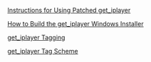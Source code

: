 [Instructions for Using Patched get_iplayer](https://github.com/dinkypumpkin/get_iplayer/wiki/instructions)

[How to Build the get_iplayer Windows Installer](https://github.com/dinkypumpkin/get_iplayer/wiki/installer)

[get_iplayer Tagging](https://github.com/dinkypumpkin/get_iplayer/wiki/tagging)

[get_iplayer Tag Scheme](https://github.com/dinkypumpkin/get_iplayer/wiki/tagscheme)
